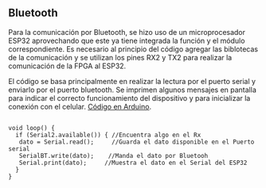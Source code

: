 ## Bluetooth

Para la comunicación por Bluetooth, se hizo uso de un microprocesador ESP32 aprovechando que este ya tiene integrada la función y el módulo correspondiente. Es necesario al principio del código agregar las biblotecas de la comunicación y se utilizan los pines RX2 y TX2 para realizar la comunicación de la FPGA al ESP32. 

El código se basa principalmente en realizar la lectura por el puerto serial y enviarlo por el puerto bluetooth. Se imprimen algunos mensajes en pantalla para indicar el correcto funcionamiento del dispositivo y para inicializar la conexión con el celular. [Código en Arduino](/Arduino/Bluetooth/Bluetooth.ino).

```clike

void loop() {
  if (Serial2.available()) { //Encuentra algo en el Rx
   dato = Serial.read();     //Guarda el dato disponible en el Puerto serial
   SerialBT.write(dato);    //Manda el dato por Bluetooh
   Serial.print(dato);     //Muestra el dato en el Serial del ESP32
  }
}
```
